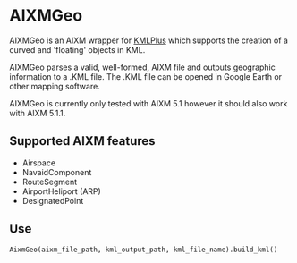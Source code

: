 # AIXMGeo

AIXMGeo is an AIXM wrapper for [KMLPlus](https://github.com/MHenderson1988/kmlplus) which supports the creation of a curved and 'floating' objects in KML.

AIXMGeo parses a valid, well-formed, AIXM file and outputs geographic information to a .KML
file. The .KML file can be opened in Google Earth or other mapping software.

AIXMGeo is currently only tested with AIXM 5.1 however it should also work with AIXM 5.1.1.

## Supported AIXM features

* Airspace
* NavaidComponent
* RouteSegment
* AirportHeliport (ARP)
* DesignatedPoint

## Use

```
AixmGeo(aixm_file_path, kml_output_path, kml_file_name).build_kml()
```

